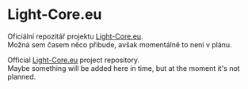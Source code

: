 # Light-Core.eu
Oficiální repozitář projektu [Light-Core.eu](https://light-core.eu). <br/>
Možná sem časem něco přibude, avšak momentálně to není v plánu.

Official [Light-Core.eu](https://light-core.eu) project repository.<br/>
Maybe something will be added here in time, but at the moment it's not planned.
